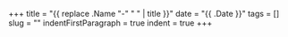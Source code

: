 +++
title = "{{ replace .Name "-" " " | title }}"
date = "{{ .Date }}"
tags = []
slug = ""
indentFirstParagraph = true
indent = true
+++

